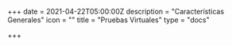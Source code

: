 +++
date = 2021-04-22T05:00:00Z
description = "Características Generales"
icon = ""
title = "Pruebas Virtuales"
type = "docs"

+++
